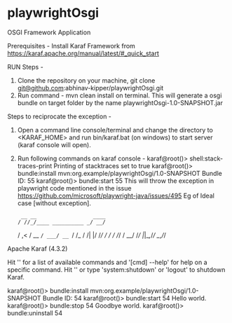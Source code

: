 # playwrightOsgi
OSGI Framework Application 

Prerequisites - 
Install Karaf Framework from https://karaf.apache.org/manual/latest/#_quick_start

RUN Steps -

1. Clone the repository on your machine, git clone git@github.com:abhinav-kipper/playwrightOsgi.git
2. Run command - mvn clean install on terminal. This will generate a osgi bundle on target folder by the name 
playwrightOsgi-1.0-SNAPSHOT.jar 


Steps to reciprocate the exception - 

1. Open a command line console/terminal and change the directory to <KARAF_HOME> and run  bin/karaf.bat (on windows) to start server (karaf console will open).
2. Run following commands on karaf console - 
karaf@root()> shell:stack-traces-print
Printing of stacktraces set to true
karaf@root()> bundle:install mvn:org.example/playwrightOsgi/1.0-SNAPSHOT
Bundle ID: 55
karaf@root()> bundle:start 55
This will throw the exception in playwright code mentioned in the issue https://github.com/microsoft/playwright-java/issues/495
Eg of Ideal case [without exception]. 

        __ __                  ____
       / //_/____ __________ _/ __/
      / ,<  / __ `/ ___/ __ `/ /_
     / /| |/ /_/ / /  / /_/ / __/
    /_/ |_|\__,_/_/   \__,_/_/

  Apache Karaf (4.3.2)

Hit '<tab>' for a list of available commands
and '[cmd] --help' for help on a specific command.
Hit '<ctrl-d>' or type 'system:shutdown' or 'logout' to shutdown Karaf.

karaf@root()> bundle:install mvn:org.example/playwrightOsgi/1.0-SNAPSHOT
Bundle ID: 54
karaf@root()> bundle:start 54
Hello world.
karaf@root()> bundle:stop 54
Goodbye world.
karaf@root()> bundle:uninstall 54


